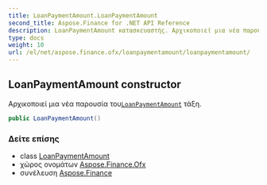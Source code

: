 ```yaml
---
title: LoanPaymentAmount.LoanPaymentAmount
second_title: Aspose.Finance for .NET API Reference
description: LoanPaymentAmount κατασκευαστής. Αρχικοποιεί μια νέα παρουσία τουLoanPaymentAmount τάξη.
type: docs
weight: 10
url: /el/net/aspose.finance.ofx/loanpaymentamount/loanpaymentamount/
---
```

## LoanPaymentAmount constructor

Αρχικοποιεί μια νέα παρουσία του[`LoanPaymentAmount`](../) τάξη.

```csharp
public LoanPaymentAmount()
```

### Δείτε επίσης

* class [LoanPaymentAmount](../)
* χώρος ονομάτων [Aspose.Finance.Ofx](../../loanpaymentamount/)
* συνέλευση [Aspose.Finance](../../../)



